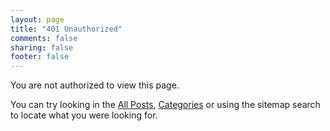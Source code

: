 ```yaml
---
layout: page
title: "401 Unauthorized"
comments: false
sharing: false
footer: false
---
```

You are not authorized to view this page.

You can try looking in the [All Posts](/), [Categories](/category/) or using the sitemap search to locate what you were looking for.
